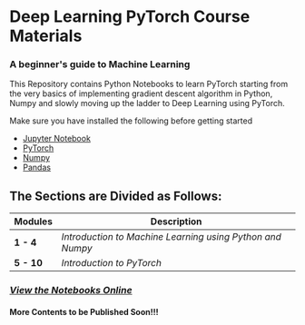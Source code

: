 # Deep Learning PyTorch Course Materials

### A beginner's guide to Machine Learning


This Repository contains Python Notebooks to learn PyTorch starting from the very basics of implementing gradient descent algorithm in Python, Numpy and slowly moving up the ladder to Deep Learning using PyTorch.

Make sure you have installed the following before getting started

- <a href = "https://jupyter.org/install">Jupyter Notebook</a>
- <a href = "https://pytorch.org/">PyTorch</a>
- <a href = "https://scipy.org/install.html">Numpy</a>
- <a href = "https://pandas.pydata.org/pandas-docs/stable/install.html">Pandas</a>

## The Sections are Divided as Follows:

Modules| Description
--- |---
**1 - 4** | *Introduction to Machine Learning using Python and Numpy*
**5 - 10** | *Introduction to PyTorch*


### <a href = 'https://nbviewer.jupyter.org/github/heysachin/Deep-Learning-PyTorch-Course-Materials/tree/master/'> *View the Notebooks Online*</a>




#### More Contents to be Published Soon!!!
